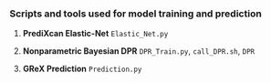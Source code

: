 ### Scripts and tools used for model training and prediction

1. **PrediXcan Elastic-Net** `Elastic_Net.py`

2. **Nonparametric Bayesian DPR** `DPR_Train.py`, `call_DPR.sh`, `DPR`

3. **GReX Prediction**  `Prediction.py`
